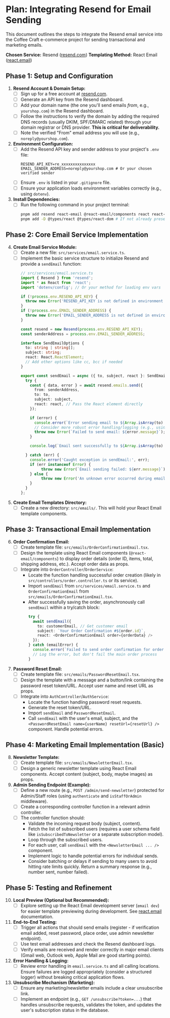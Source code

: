 # Plan: Integrating Resend for Email Sending

This document outlines the steps to integrate the Resend email service into the Coffee Craft e-commerce project for sending transactional and marketing emails.

**Chosen Service:** Resend ([resend.com](https://resend.com))
**Templating Method:** React Email ([react.email](https://react.email/))

## Phase 1: Setup and Configuration

1.  **Resend Account &amp; Domain Setup:**
    *   [ ] Sign up for a free account at [resend.com](https://resend.com).
    *   [ ] Generate an API key from the Resend dashboard.
    *   [ ] Add your domain name (the one you'll send emails *from*, e.g., `yourshop.com`) in the Resend dashboard.
    *   [ ] Follow the instructions to verify the domain by adding the required DNS records (usually DKIM, SPF/DMARC related) through your domain registrar or DNS provider. **This is critical for deliverability.**
    *   [ ] Note the verified "From" email address you will use (e.g., `noreply@yourshop.com`).
2.  **Environment Configuration:**
    *   [ ] Add the Resend API key and sender address to your project's `.env` file:
        ```dotenv
        RESEND_API_KEY=re_xxxxxxxxxxxxxxx
        EMAIL_SENDER_ADDRESS=noreply@yourshop.com # Or your chosen verified sender
        ```
    *   [ ] Ensure `.env` is listed in your `.gitignore` file.
    *   [ ] Ensure your application loads environment variables correctly (e.g., using `dotenv`).
3.  **Install Dependencies:**
    *   [ ] Run the following command in your project terminal:
        ```bash
        pnpm add resend react-email @react-email/components react react-dom
        pnpm add -D @types/react @types/react-dom # If not already present for backend use
        ```

## Phase 2: Core Email Service Implementation

4.  **Create Email Service Module:**
    *   [ ] Create a new file: `src/services/email.service.ts`.
    *   [ ] Implement the basic service structure to initialize Resend and provide a `sendEmail` function:
        ```typescript
        // src/services/email.service.ts
        import { Resend } from 'resend';
        import * as React from 'react';
        import 'dotenv/config'; // Or your method for loading env vars

        if (!process.env.RESEND_API_KEY) {
          throw new Error('RESEND_API_KEY is not defined in environment variables');
        }
        if (!process.env.EMAIL_SENDER_ADDRESS) {
          throw new Error('EMAIL_SENDER_ADDRESS is not defined in environment variables');
        }

        const resend = new Resend(process.env.RESEND_API_KEY);
        const senderAddress = process.env.EMAIL_SENDER_ADDRESS;

        interface SendEmailOptions {
          to: string | string[];
          subject: string;
          react: React.ReactElement;
          // Add other options like cc, bcc if needed
        }

        export const sendEmail = async ({ to, subject, react }: SendEmailOptions): Promise<void> => {
          try {
            const { data, error } = await resend.emails.send({
              from: senderAddress,
              to: to,
              subject: subject,
              react: react, // Pass the React element directly
            });

            if (error) {
              console.error(`Error sending email to ${Array.isArray(to) ? to.join(', ') : to}:`, error);
              // Consider more robust error handling/logging (e.g., using a dedicated logger)
              throw new Error(`Failed to send email: ${error.message}`);
            }

            console.log(`Email sent successfully to ${Array.isArray(to) ? to.join(', ') : to}. ID: ${data?.id}`);

          } catch (err) {
            console.error('Caught exception in sendEmail:', err);
            if (err instanceof Error) {
                 throw new Error(`Email sending failed: ${err.message}`);
            } else {
                 throw new Error('An unknown error occurred during email sending.');
            }
          }
        };
        ```
5.  **Create Email Templates Directory:**
    *   [ ] Create a new directory: `src/emails/`. This will hold your React Email template components.

## Phase 3: Transactional Email Implementation

6.  **Order Confirmation Email:**
    *   [ ] Create template file: `src/emails/OrderConfirmationEmail.tsx`.
    *   [ ] Design the template using React Email components (`@react-email/components`) to display order details (order ID, items, total, shipping address, etc.). Accept order data as props.
    *   [ ] Integrate into `OrderController`/`OrderService`:
        *   Locate the function handling successful order creation (likely in `src/controllers/order.controller.ts` or its service).
        *   Import `sendEmail` from `src/services/email.service.ts` and `OrderConfirmationEmail` from `src/emails/OrderConfirmationEmail.tsx`.
        *   After successfully saving the order, asynchronously call `sendEmail` within a try/catch block:
            ```typescript
            try {
              await sendEmail({
                to: customerEmail, // Get customer email
                subject: `Your Order Confirmation #${order.id}`,
                react: <OrderConfirmationEmail order={orderData} />
              });
            } catch (emailError) {
              console.error(`Failed to send order confirmation for order ${order.id}:`, emailError);
              // Log the error, but don't fail the main order process
            }
            ```
7.  **Password Reset Email:**
    *   [ ] Create template file: `src/emails/PasswordResetEmail.tsx`.
    *   [ ] Design the template with a message and a button/link containing the password reset token/URL. Accept user name and reset URL as props.
    *   [ ] Integrate into `AuthController`/`AuthService`:
        *   Locate the function handling password reset requests.
        *   Generate the reset token/URL.
        *   Import `sendEmail` and `PasswordResetEmail`.
        *   Call `sendEmail` with the user's email, subject, and the `<PasswordResetEmail name={userName} resetUrl={resetUrl} />` component. Handle potential errors.

## Phase 4: Marketing Email Implementation (Basic)

8.  **Newsletter Template:**
    *   [ ] Create template file: `src/emails/NewsletterEmail.tsx`.
    *   [ ] Design a generic newsletter template using React Email components. Accept content (subject, body, maybe images) as props.
9.  **Admin Sending Endpoint (Example):**
    *   [ ] Define a new route (e.g., `POST /admin/send-newsletter`) protected for Admin/Staff roles (using `authenticate` and `isStaffOrAdmin` middleware).
    *   [ ] Create a corresponding controller function in a relevant admin controller.
    *   [ ] The controller function should:
        *   Validate the incoming request body (subject, content).
        *   Fetch the list of subscribed users (requires a user schema field like `isSubscribedToNewsletter` or a separate subscription model).
        *   Loop through the subscribed users.
        *   For each user, call `sendEmail` with the `<NewsletterEmail ... />` component.
        *   Implement logic to handle potential errors for individual sends.
        *   Consider batching or delays if sending to many users to avoid hitting rate limits quickly. Return a summary response (e.g., number sent, number failed).

## Phase 5: Testing and Refinement

10. **Local Preview (Optional but Recommended):**
    *   [ ] Explore setting up the React Email development server (`email dev`) for easier template previewing during development. See [react.email](https://react.email/) documentation.
11. **End-to-End Testing:**
    *   [ ] Trigger all actions that should send emails (register - if verification email added, reset password, place order, use admin newsletter endpoint).
    *   [ ] Use test email addresses and check the Resend dashboard logs.
    *   [ ] Verify emails are received and render correctly in major email clients (Gmail web, Outlook web, Apple Mail are good starting points).
12. **Error Handling &amp; Logging:**
    *   [ ] Review error handling in `email.service.ts` and all calling locations. Ensure failures are logged appropriately (consider a structured logger) without breaking critical application flows.
13. **Unsubscribe Mechanism (Marketing):**
    *   [ ] Ensure any marketing/newsletter emails include a clear unsubscribe link.
    *   [ ] Implement an endpoint (e.g., `GET /unsubscribe?token=...`) that handles unsubscribe requests, validates the token, and updates the user's subscription status in the database.
